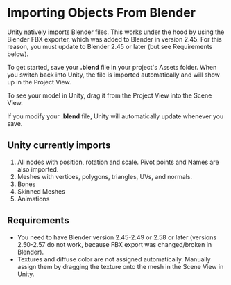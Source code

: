 Importing Objects From Blender
==============================


Unity natively imports Blender files. This works under the hood by using the Blender FBX exporter, which was added to Blender in version 2.45.  For this reason, you must update to Blender 2.45 or later (but see Requirements below).

To get started, save your __.blend__ file in your project's Assets folder. When you switch back into Unity, the file is imported automatically and will show up in the <span class=keyword>Project View</span>.

To see your model in Unity, drag it from the Project View into the <span class=keyword>Scene View</span>.

If you modify your __.blend__ file, Unity will automatically update whenever you save.

Unity currently imports
-----------------------

1. All nodes with position, rotation and scale. Pivot points and Names are also imported.
1. Meshes with vertices, polygons, triangles, UVs, and normals.
1. Bones
1. Skinned Meshes
1. Animations

Requirements
------------

* You need to have Blender version 2.45-2.49 or 2.58 or later (versions 2.50-2.57 do not work, because FBX export was changed/broken in Blender).
* Textures and diffuse color are not assigned automatically. Manually assign them by dragging the texture onto the mesh in the Scene View in Unity.
